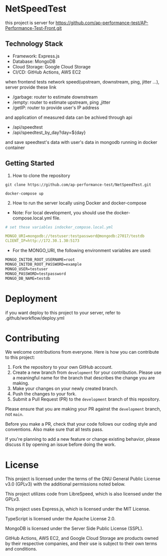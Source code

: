 # NetSpeedTest

this project is server for https://github.com/ap-performance-test/AP-Performance-Test-Front.git

## Technology Stack

- Framework: Express.js
- Database: MongoDB
- Cloud Storage: Google Cloud Storage
- CI/CD: GitHub Actions, AWS EC2

when frontend tests network speed(upstream, downstream, ping, jitter ...), server provide these link

- /garbage: router to estimate downstream
- /empty: router to estimate upstream, ping ,jitter
- /getIP: router to provide user's IP address

and application of measured data can be achived through api

- /api/speedtest
- /api/speedtest_by_day?day=${day}

and save speedtest's data with user's data in mongodb running in docker container

## Getting Started

1. How to clone the repository

```
git clone https://github.com/ap-performance-test/NetSpeedTest.git

docker-compose up
```

2. How to run the server locally using Docker and docker-compose

- Note: For local development, you should use the docker-compose.local.yml file.

```yml
# set these variables indocker_compose.local.yml

MONGO_URI=mongodb://testuser:testpassword@mongodb:27017/testdb
CLIENT_IP=http://172.30.1.30:5173
```

- For the MONGO_URI, the following environment variables are used:

```dockerfile
MONGO_INITDB_ROOT_USERNAME=root
MONGO_INITDB_ROOT_PASSWORD=example
MONGO_USER=testuser
MONGO_PASSWORD=testpassword
MONGO_DB_NAME=testdb
```

# Deployment

if you want deploy to this project to your server, refer to .github/workflow/deploy.yml

# Contributing

We welcome contributions from everyone. Here is how you can contribute to this project:

1. Fork the repository to your own GitHub account.
2. Create a new branch from `development` for your contribution. Please use a meaningful name for the branch that describes the change you are making.
3. Make your changes on your newly created branch.
4. Push the changes to your fork.
5. Submit a Pull Request (PR) to the `development` branch of this repository.

Please ensure that you are making your PR against the `development` branch, not `main`.

Before you make a PR, check that your code follows our coding style and conventions. Also make sure that all tests pass.

If you're planning to add a new feature or change existing behavior, please discuss it by opening an issue before doing the work.

# License

This project is licensed under the terms of the GNU General Public License v3.0 (GPLv3) with the additional permissions noted below.

This project utilizes code from LibreSpeed, which is also licensed under the GPLv3.

This project uses Express.js, which is licensed under the MIT License.

TypeScript is licensed under the Apache License 2.0.

MongoDB is licensed under the Server Side Public License (SSPL).

GitHub Actions, AWS EC2, and Google Cloud Storage are products owned by their respective companies, and their use is subject to their own terms and conditions.
